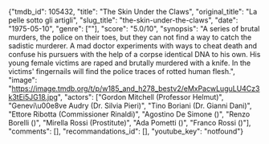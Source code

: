 {"tmdb_id": 105432, "title": "The Skin Under the Claws", "original_title": "La pelle sotto gli artigli", "slug_title": "the-skin-under-the-claws", "date": "1975-05-10", "genre": [""], "score": "5.0/10", "synopsis": "A series of brutal murders, the police on their toes, but they can not find a way to catch the sadistic murderer. A mad doctor experiments with ways to cheat death and confuse his pursuers with the help of a corpse identical DNA to his own. His young female victims are raped and brutally murdered with a knife. In the victims' fingernails will find the police traces of rotted human flesh.", "image": "https://image.tmdb.org/t/p/w185_and_h278_bestv2/eMxPacwLuguLU4Cz3k3tEi5JG18.jpg", "actors": ["Gordon Mitchell (Professor Helmut)", "Genevi\u00e8ve Audry (Dr. Silvia Pieri)", "Tino Boriani (Dr. Gianni Dani)", "Ettore Ribotta (Commissioner Rinaldi)", "Agostino De Simone ()", "Renzo Borelli ()", "Mirella Rossi (Prostitute)", "Ada Pometti ()", "Franco Rossi ()"], "comments": [], "recommandations_id": [], "youtube_key": "notfound"}